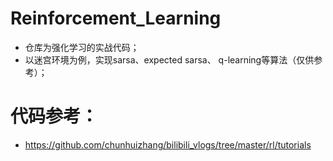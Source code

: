 # Reinforcement_Learning
- 仓库为强化学习的实战代码；
- 以迷宫环境为例，实现sarsa、expected sarsa、 q-learning等算法（仅供参考）；

# 代码参考：
- https://github.com/chunhuizhang/bilibili_vlogs/tree/master/rl/tutorials

